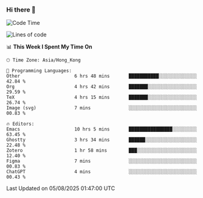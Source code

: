 ### Hi there 👋

<!--
**nicehiro/nicehiro** is a ✨ _special_ ✨ repository because its `README.md` (this file) appears on your GitHub profile.

Here are some ideas to get you started:

- 🔭 I’m currently working on ...
- 🌱 I’m currently learning ...
- 👯 I’m looking to collaborate on ...
- 🤔 I’m looking for help with ...
- 💬 Ask me about ...
- 📫 How to reach me: ...
- 😄 Pronouns: ...
- ⚡ Fun fact: ...
-->

<!--START_SECTION:waka-->
![Code Time](http://img.shields.io/badge/Code%20Time-860%20hrs%205%20mins-blue)

![Lines of code](https://img.shields.io/badge/From%20Hello%20World%20I%27ve%20Written-1.7%20million%20lines%20of%20code-blue)

📊 **This Week I Spent My Time On** 

```text
🕑︎ Time Zone: Asia/Hong_Kong

💬 Programming Languages: 
Other                    6 hrs 48 mins       ███████████░░░░░░░░░░░░░░   42.84 % 
Org                      4 hrs 42 mins       ███████░░░░░░░░░░░░░░░░░░   29.59 % 
TeX                      4 hrs 15 mins       ███████░░░░░░░░░░░░░░░░░░   26.74 % 
Image (svg)              7 mins              ░░░░░░░░░░░░░░░░░░░░░░░░░   00.83 % 

🔥 Editors: 
Emacs                    10 hrs 5 mins       ████████████████░░░░░░░░░   63.45 % 
Ghostty                  3 hrs 34 mins       ██████░░░░░░░░░░░░░░░░░░░   22.48 % 
Zotero                   1 hr 58 mins        ███░░░░░░░░░░░░░░░░░░░░░░   12.40 % 
Figma                    7 mins              ░░░░░░░░░░░░░░░░░░░░░░░░░   00.83 % 
ChatGPT                  4 mins              ░░░░░░░░░░░░░░░░░░░░░░░░░   00.43 % 
```


 Last Updated on 05/08/2025 01:47:00 UTC
<!--END_SECTION:waka-->
